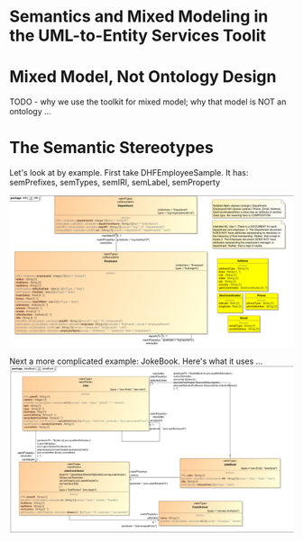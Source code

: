 # Semantics and Mixed Modeling in the UML-to-Entity Services Toolit

# Mixed Model, Not Ontology Design
TODO - why we use the toolkit for mixed model; why that model is NOT an ontology ... 

# The Semantic Stereotypes
Let's look at by example. First take DHFEmployeeSample. It has: semPrefixes, semTypes, semIRI, semLabel, semProperty

![DHFEmployeeSample](../examples/umlModels/DHFEmployeeSample.png)

Next a more complicated example: JokeBook. Here's what it uses ...
![JokeBook](../examples/umlModels/JokeBook.png)


